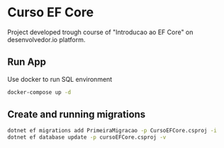 # Curso EF Core

Project developed trough course of "Introducao ao EF Core" on desenvolvedor.io platform.

## Run App

Use docker to run SQL environment

```bash
docker-compose up -d 
```

## Create and running migrations

```bash
dotnet ef migrations add PrimeiraMigracao -p CursoEFCore.csproj -i 
dotnet ef database update -p cursoEFCore.csproj -v 
```
